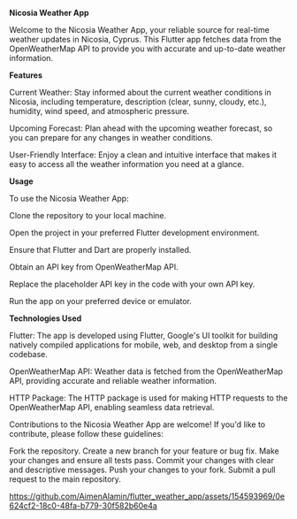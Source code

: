 **Nicosia Weather App**

Welcome to the Nicosia Weather App, your reliable source for real-time weather updates in Nicosia, Cyprus. This Flutter app fetches data from the OpenWeatherMap API to provide you with accurate and up-to-date weather information.

**Features**

Current Weather: Stay informed about the current weather conditions in Nicosia, including temperature, description (clear, sunny, cloudy, etc.), humidity, wind speed, and atmospheric pressure.

Upcoming Forecast: Plan ahead with the upcoming weather forecast, so you can prepare for any changes in weather conditions.

User-Friendly Interface: Enjoy a clean and intuitive interface that makes it easy to access all the weather information you need at a glance.

**Usage**

To use the Nicosia Weather App:

Clone the repository to your local machine.

Open the project in your preferred Flutter development environment.

Ensure that Flutter and Dart are properly installed.

Obtain an API key from OpenWeatherMap API.

Replace the placeholder API key in the code with your own API key.

Run the app on your preferred device or emulator.

**Technologies Used**

Flutter: The app is developed using Flutter, Google's UI toolkit for building natively compiled applications for mobile, web, and desktop from a single codebase.

OpenWeatherMap API: Weather data is fetched from the OpenWeatherMap API, providing accurate and reliable weather information.

HTTP Package: The HTTP package is used for making HTTP requests to the OpenWeatherMap API, enabling seamless data retrieval.

Contributions to the Nicosia Weather App are welcome! If you'd like to contribute, please follow these guidelines:

Fork the repository.
Create a new branch for your feature or bug fix.
Make your changes and ensure all tests pass.
Commit your changes with clear and descriptive messages.
Push your changes to your fork.
Submit a pull request to the main repository.


https://github.com/AimenAlamin/flutter_weather_app/assets/154593969/0e624cf2-18c0-48fa-b779-30f582b60e4a

